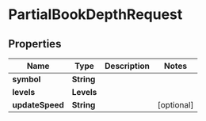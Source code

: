 

# PartialBookDepthRequest


## Properties

| Name | Type | Description | Notes |
|------------ | ------------- | ------------- | -------------|
|**symbol** | **String** |  |  |
|**levels** | **Levels** |  |  |
|**updateSpeed** | **String** |  |  [optional] |



